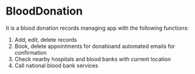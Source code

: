 # BloodDonation
It is a blood donation records managing app with the following functions:
1) Add, edit, delete records
2) Book, delete appointments for donatioand automated emails for confirmation
3) Check nearby hospitals and blood banks with current location
4) Call national blood bank services
